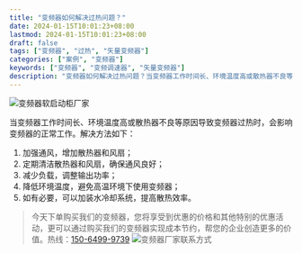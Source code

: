 ```yaml
---
title: "变频器如何解决过热问题？"
date: 2024-01-15T10:01:23+08:00
lastmod: 2024-01-15T10:01:23+08:00
draft: false
tags: ["变频器", "过热", "矢量变频器"]
categories: ["案例", "变频器"]
keywords: ["变频器", "变频调速器", "矢量变频器"]
description: "变频器如何解决过热问题？当变频器工作时间长、环境温度高或散热器不良等原因导致变频器过热时，会影响变频器的正常工作。解决方法如下：加强通风，增加散热器和风扇；"
---
```

![变频器软启动柜厂家](/images/01.jpg "变频器软启动柜厂家")

当变频器工作时间长、环境温度高或散热器不良等原因导致变频器过热时，会影响变频器的正常工作。解决方法如下：
1. 加强通风，增加散热器和风扇；
1. 定期清洁散热器和风扇，确保通风良好；
1. 减少负载，调整输出功率；
1. 降低环境温度，避免高温环境下使用变频器；
1. 如有必要，可以加装水冷却系统，提高散热效率。

>今天下单购买我们的变频器，您将享受到优惠的价格和其他特别的优惠活动，更可以通过购买我们的变频器实现成本节约，帮您的企业创造更多的价值。热线：[150-6499-9739](tel:150-6499-9739)
![变频器厂家联系方式](/images/02.jpg "变频器厂家联系方式")